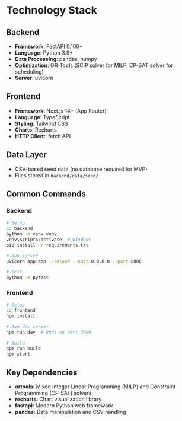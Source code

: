 # Technology Stack

## Backend

- **Framework**: FastAPI 0.100+
- **Language**: Python 3.9+
- **Data Processing**: pandas, numpy
- **Optimization**: OR-Tools (SCIP solver for MILP, CP-SAT solver for scheduling)
- **Server**: uvicorn

## Frontend

- **Framework**: Next.js 14+ (App Router)
- **Language**: TypeScript
- **Styling**: Tailwind CSS
- **Charts**: Recharts
- **HTTP Client**: fetch API

## Data Layer

- CSV-based seed data (no database required for MVP)
- Files stored in `backend/data/seed/`

## Common Commands

### Backend

```bash
# Setup
cd backend
python -m venv venv
venv\Scripts\activate  # Windows
pip install -r requirements.txt

# Run server
uvicorn app:app --reload --host 0.0.0.0 --port 8000

# Test
python -m pytest
```

### Frontend

```bash
# Setup
cd frontend
npm install

# Run dev server
npm run dev  # Runs on port 3000

# Build
npm run build
npm start
```

## Key Dependencies

- **ortools**: Mixed Integer Linear Programming (MILP) and Constraint Programming (CP-SAT) solvers
- **recharts**: Chart visualization library
- **fastapi**: Modern Python web framework
- **pandas**: Data manipulation and CSV handling
